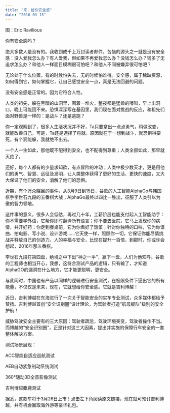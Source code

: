 ```yaml
---
title: "来，给你安全感"
date: "2016-03-15"
---
```


图：Eric Ravilious

你有安全感吗？

绝大多数人是没有的。我收到成千上万封读者邮件，苦恼的源头之一就是没有安全感：没人爱我怎么办？有人爱我，但如果不再爱我怎么办？没钱怎么办？钱多了无追求怎么办？和他人一样面目模糊很可怕吧？和他人不同被嫌弃很可怕吧？

无论处于什么位置，有的时候怕失去，无的时候怕难得。安全感，属于稀缺资源，如何得到它，如何掌握它，让自己感觉安全一点，真是无法回避的问题。

没有安全感是正常的。因为它符合人性。

人类的祖先，躲在黑暗的山洞里，围着一堆火，整夜都是猛兽的嚎叫，早上出洞口，晚上可能回不来。恐惧深深写在基因里，我们现在面对挑战的反应，和祖先们面对野兽是一样的：是战斗？还是逃跑？

你一定观察到了，很多人生活状况并不好，Ta只要拿出一点点勇气，稍做改变，就能改善自己，可是，Ta还是选择了将就。原因就在于一想到战斗，就恐惧得要死，有个洞能躲，我就绝不出去。

一个人一生如此，那他既不配得到安全，也不配得到尊重；人类全部如此，那早就灭绝了。

还好，每个人都有的少量求知欲，有点冒险的冲动；人类中极少数天才，更是用他们的勇气、智慧、远征及发明，让人类整体获得了更好的生活、更快的速度，又大大保证了他们的安全，消解了他们的恐惧。

近期，有个万众瞩目的事件，从3月9日到15日，谷歌的人工智能AlphaGo与韩国棋手李世石九段的五番棋大战；AlphaGo最终以四比一胜出，征服了人类引以为傲的智力领地。

这件事的意义，很多人会低估，再过几十年，工薪阶层也能支付起人工智能助手：你不需要学外语，它帮你即时翻译所有语言；你不要去医院，它马上发现你的病情，并开好药；你走到餐桌前，它为你煮好了饭菜；针对你独特的口味，它为你谱曲、拍电影、写小说、设计游戏……它天使一样，照顾你一切，它保证你能尽情挑战并释放自己的创造力。人的幸福与安全，比现在提升一百倍，到那时，你或许会想起，2016年那五番棋。

李世石九段在第四盘，绝境之中下出“神之一手”，赢下一盘，人们为他欢呼。谷歌的工程师也相当开心，我想，这符合测试产品的逻辑，只有输了，才知道AlphaGO的漏洞在什么地方，它才能更聪明，更安全。

与此同时，中国也有产品以同样的逻辑进行安全测试，在极限条件下逼出它的所有能量，不仅仅是未来，现在，它就想给你安全感。它就是吉利博越！

  

近日，吉利博越在东海进行了一次关于智能安全的实车专业测试，众多媒体都给予赞扬。吉利博越首创“安全识别圈”设计理论，为驾驶者打造“航母舰队”级别的安全护航！

威胁驾驶安全主要有的三大原因：驾驶者疏忽，驾驶环境突变，驾驶者操作不当。而博越的“安全识别圈”，正是针对这三大因素，提出并实施的保障行车安全的一套整体解决方案。

测试场景展现：

  

ACC智能自适应巡航测试  

AEB自动紧急制动系统测试  

  
360°随动3D全景影像测试

  
吉利博越麋鹿测试

据悉，这款车将于3月26日上市！点击左下角阅读原文链接，现在就可预订吉利博越，并有机会赢取海外游等豪华礼包。
